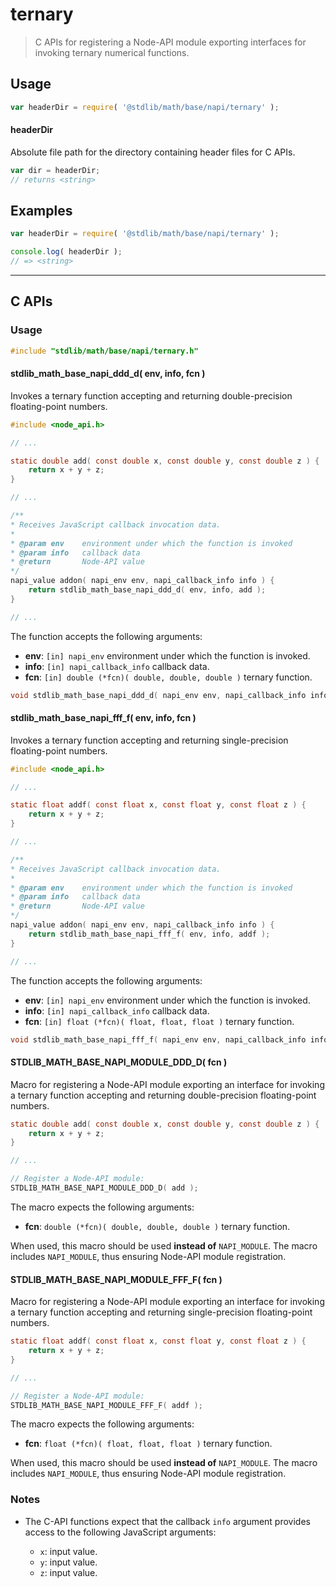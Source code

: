 <!--

@license Apache-2.0

Copyright (c) 2020 The Stdlib Authors.

Licensed under the Apache License, Version 2.0 (the "License");
you may not use this file except in compliance with the License.
You may obtain a copy of the License at

   http://www.apache.org/licenses/LICENSE-2.0

Unless required by applicable law or agreed to in writing, software
distributed under the License is distributed on an "AS IS" BASIS,
WITHOUT WARRANTIES OR CONDITIONS OF ANY KIND, either express or implied.
See the License for the specific language governing permissions and
limitations under the License.

-->

# ternary

> C APIs for registering a Node-API module exporting interfaces for invoking ternary numerical functions.

<!-- Section to include introductory text. Make sure to keep an empty line after the intro `section` element and another before the `/section` close. -->

<section class="intro">

</section>

<!-- /.intro -->

<!-- Package usage documentation. -->

<section class="usage">

## Usage

```javascript
var headerDir = require( '@stdlib/math/base/napi/ternary' );
```

#### headerDir

Absolute file path for the directory containing header files for C APIs.

```javascript
var dir = headerDir;
// returns <string>
```

</section>

<!-- /.usage -->

<!-- Package usage notes. Make sure to keep an empty line after the `section` element and another before the `/section` close. -->

<section class="notes">

</section>

<!-- /.notes -->

<!-- Package usage examples. -->

<section class="examples">

## Examples

```javascript
var headerDir = require( '@stdlib/math/base/napi/ternary' );

console.log( headerDir );
// => <string>
```

</section>

<!-- /.examples -->

<!-- C interface documentation. -->

* * *

<section class="c">

## C APIs

<!-- Section to include introductory text. Make sure to keep an empty line after the intro `section` element and another before the `/section` close. -->

<section class="intro">

</section>

<!-- /.intro -->

<!-- C usage documentation. -->

<section class="usage">

### Usage

```c
#include "stdlib/math/base/napi/ternary.h"
```

#### stdlib_math_base_napi_ddd_d( env, info, fcn )

Invokes a ternary function accepting and returning double-precision floating-point numbers.

```c
#include <node_api.h>

// ...

static double add( const double x, const double y, const double z ) {
    return x + y + z;
}

// ...

/**
* Receives JavaScript callback invocation data.
*
* @param env    environment under which the function is invoked
* @param info   callback data
* @return       Node-API value
*/
napi_value addon( napi_env env, napi_callback_info info ) {
    return stdlib_math_base_napi_ddd_d( env, info, add );
}

// ...
```

The function accepts the following arguments:

-   **env**: `[in] napi_env` environment under which the function is invoked.
-   **info**: `[in] napi_callback_info` callback data.
-   **fcn**: `[in] double (*fcn)( double, double, double )` ternary function.

```c
void stdlib_math_base_napi_ddd_d( napi_env env, napi_callback_info info, double (*fcn)( double, double, double ) );
```

#### stdlib_math_base_napi_fff_f( env, info, fcn )

Invokes a ternary function accepting and returning single-precision floating-point numbers.

```c
#include <node_api.h>

// ...

static float addf( const float x, const float y, const float z ) {
    return x + y + z;
}

// ...

/**
* Receives JavaScript callback invocation data.
*
* @param env    environment under which the function is invoked
* @param info   callback data
* @return       Node-API value
*/
napi_value addon( napi_env env, napi_callback_info info ) {
    return stdlib_math_base_napi_fff_f( env, info, addf );
}

// ...
```

The function accepts the following arguments:

-   **env**: `[in] napi_env` environment under which the function is invoked.
-   **info**: `[in] napi_callback_info` callback data.
-   **fcn**: `[in] float (*fcn)( float, float, float )` ternary function.

```c
void stdlib_math_base_napi_fff_f( napi_env env, napi_callback_info info, float (*fcn)( float, float, float ) );
```

#### STDLIB_MATH_BASE_NAPI_MODULE_DDD_D( fcn )

Macro for registering a Node-API module exporting an interface for invoking a ternary function accepting and returning double-precision floating-point numbers.

```c
static double add( const double x, const double y, const double z ) {
    return x + y + z;
}

// ...

// Register a Node-API module:
STDLIB_MATH_BASE_NAPI_MODULE_DDD_D( add );
```

The macro expects the following arguments:

-   **fcn**: `double (*fcn)( double, double, double )` ternary function.

When used, this macro should be used **instead of** `NAPI_MODULE`. The macro includes `NAPI_MODULE`, thus ensuring Node-API module registration.

#### STDLIB_MATH_BASE_NAPI_MODULE_FFF_F( fcn )

Macro for registering a Node-API module exporting an interface for invoking a ternary function accepting and returning single-precision floating-point numbers.

```c
static float addf( const float x, const float y, const float z ) {
    return x + y + z;
}

// ...

// Register a Node-API module:
STDLIB_MATH_BASE_NAPI_MODULE_FFF_F( addf );
```

The macro expects the following arguments:

-   **fcn**: `float (*fcn)( float, float, float )` ternary function.

When used, this macro should be used **instead of** `NAPI_MODULE`. The macro includes `NAPI_MODULE`, thus ensuring Node-API module registration.

</section>

<!-- /.usage -->

<!-- C API usage notes. Make sure to keep an empty line after the `section` element and another before the `/section` close. -->

<section class="notes">

### Notes

-   The C-API functions expect that the callback `info` argument provides access to the following JavaScript arguments:

    -   `x`: input value.
    -   `y`: input value.
    -   `z`: input value.

</section>

<!-- /.notes -->

<!-- C API usage examples. -->

<section class="examples">

</section>

<!-- /.examples -->

</section>

<!-- /.c -->

<!-- Section to include cited references. If references are included, add a horizontal rule *before* the section. Make sure to keep an empty line after the `section` element and another before the `/section` close. -->

<section class="references">

</section>

<!-- /.references -->

<!-- Section for all links. Make sure to keep an empty line after the `section` element and another before the `/section` close. -->

<section class="links">

</section>

<!-- /.links -->
